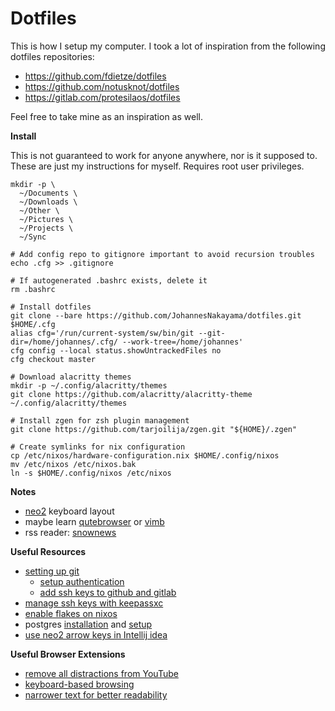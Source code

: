 # Dotfiles

This is how I setup my computer.
I took a lot of inspiration from the following dotfiles repositories:

* https://github.com/fdietze/dotfiles
* https://github.com/notusknot/dotfiles
* https://gitlab.com/protesilaos/dotfiles

Feel free to take mine as an inspiration as well.

**Install**

This is not guaranteed to work for anyone anywhere, nor is it supposed to.
These are just my instructions for myself.
Requires root user privileges.

```
mkdir -p \
  ~/Documents \
  ~/Downloads \
  ~/Other \
  ~/Pictures \
  ~/Projects \
  ~/Sync

# Add config repo to gitignore important to avoid recursion troubles
echo .cfg >> .gitignore

# If autogenerated .bashrc exists, delete it
rm .bashrc

# Install dotfiles
git clone --bare https://github.com/JohannesNakayama/dotfiles.git $HOME/.cfg
alias cfg='/run/current-system/sw/bin/git --git-dir=/home/johannes/.cfg/ --work-tree=/home/johannes'
cfg config --local status.showUntrackedFiles no
cfg checkout master

# Download alacritty themes
mkdir -p ~/.config/alacritty/themes
git clone https://github.com/alacritty/alacritty-theme ~/.config/alacritty/themes

# Install zgen for zsh plugin management
git clone https://github.com/tarjoilija/zgen.git "${HOME}/.zgen"

# Create symlinks for nix configuration
cp /etc/nixos/hardware-configuration.nix $HOME/.config/nixos
mv /etc/nixos /etc/nixos.bak
ln -s $HOME/.config/nixos /etc/nixos
```

**Notes**

* [neo2](https://neo-layout.org/) keyboard layout
* maybe learn [qutebrowser](https://qutebrowser.org/) or [vimb](https://fanglingsu.github.io/vimb/)
* rss reader: [snownews](https://github.com/msharov/snownews)

**Useful Resources**

* [setting up git](https://docs.github.com/en/get-started/quickstart/set-up-git)
    * [setup authentication](https://docs.github.com/en/authentication/connecting-to-github-with-ssh/generating-a-new-ssh-key-and-adding-it-to-the-ssh-agent)
    * [add ssh keys to github and gitlab](https://docs.github.com/en/authentication/connecting-to-github-with-ssh/adding-a-new-ssh-key-to-your-github-account)
* [manage ssh keys with keepassxc](https://ferrario.me/using-keepassxc-to-manage-ssh-keys/)
* [enable flakes on nixos](https://nixos-and-flakes.thiscute.world/nixos-with-flakes/nixos-with-flakes-enabled)
* postgres [installation](https://adamtheautomator.com/install-postgresql-on-a-ubuntu/) and [setup](https://www3.ntu.edu.sg/home/ehchua/programming/sql/PostgreSQL_GetStarted.html)
* [use neo2 arrow keys in Intellij idea](https://youtrack.jetbrains.com/issue/IDEA-256569#focus=Comments-27-4579814.0-0)

**Useful Browser Extensions**

* [remove all distractions from YouTube](https://unhook.app/)
* [keyboard-based browsing](https://chromewebstore.google.com/detail/vimium/dbepggeogbaibhgnhhndojpepiihcmeb?hl=de%2F)
* [narrower text for better readability](https://chromewebstore.google.com/detail/narrower/jfjaedekncgddegockpigkkpgkhaoljg?hl=de%2F)
